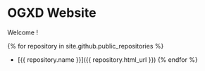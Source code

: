 # OGXD Website

Welcome !

{% for repository in site.github.public_repositories %}
  * [{{ repository.name }}]({{ repository.html_url }})
{% endfor %}